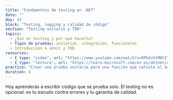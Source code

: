 ```yaml
---
title: "Fundamentos de testing en .NET"
date: ""
day: 43
block: "Testing, logging y calidad de código"
section: "Testing unitario y TDD"
topics:
  - ¿Qué es testing y por qué hacerlo?
  - Tipos de pruebas: unitarias, integración, funcionales
  - Introducción a xUnit y TDD
resources:
  - { type: "video", url: "https://www.youtube.com/watch?v=RPkXvhtMNlI" }
  - { type: "lectura", url: "https://learn.microsoft.com/es-es/dotnet/core/testing/unit-testing-with-dotnet-test" }
practice: "Crear una prueba unitaria para una función que calcule el área de un triángulo."
duration: 6
---
```


Hoy aprenderás a escribir código que se prueba solo. El testing no es opcional: es tu escudo contra errores y tu garantía de calidad.
